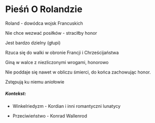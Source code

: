 # Pieśń O Rolandzie

Roland - dowódca wojsk Francuskich

Nie chce wezwać posiłków - straciłby honor

Jest bardzo dzielny (głupi)

Rzuca się do walki w obronie Francji i Chrześcijaństwa

Giną w walce z niezliczonymi wrogami, honorowo

Nie poddaje się nawet w obliczu śmierci, do końca zachowując honor.

Zstępują ku niemu aniołowie

##### Kontekst:

- Winkelriedyzm - Kordian i inni romantyczni lunatycy

- Przeciwieństwo - Konrad Wallenrod
